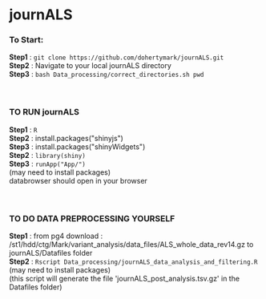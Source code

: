 # journALS
### To Start:

**Step1** :    		`git clone https://github.com/dohertymark/journALS.git` <br />
**Step2** : 		Navigate to your local journALS directory       	<br />
**Step3** :		`bash Data_processing/correct_directories.sh pwd`  	<br /><br /> <br />
### TO RUN journALS  <br />
**Step1** : 		`R` <br />
**Step2** : 		install.packages("shinyjs") <br />
**Step3** : 		install.packages("shinyWidgets") <br />
**Step2** : 		`library(shiny)`  <br />
**Step3** : 		`runApp("App/")`  <br />
			(may need to install packages) <br />
			databrowser should open in your browser <br /> <br /><br />
### TO DO DATA PREPROCESSING YOURSELF  <br />
**Step1** : 		from pg4 download : /st1/hdd/ctg/Mark/variant_analysis/data_files/ALS_whole_data_rev14.gz to journALS/Datafiles folder 	<br />
**Step2** :		`Rscript Data_processing/journALS_data_analysis_and_filtering.R` 						<br />
			(may need to install packages) <br />
			(this script will generate the file 'journALS_post_analysis.tsv.gz' in the Datafiles folder)
